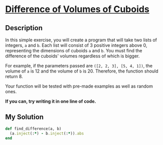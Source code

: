 # [Difference of Volumes of Cuboids](https://www.codewars.com/kata/58cb43f4256836ed95000f97)

## Description
In this simple exercise, you will create a program that will take two lists of integers, `a` and `b`. Each list will 
consist of 3 positive integers above 0, representing the dimensions of cuboids `a` and `b`. You must find the difference 
of the cuboids' volumes regardless of which is bigger.

For example, if the parameters passed are `([2, 2, 3], [5, 4, 1])`, the volume of `a` is 12 and the volume of `b` is 20. 
Therefore, the function should return 8.

Your function will be tested with pre-made examples as well as random ones.

**If you can, try writing it in one line of code.**

## My Solution
```ruby
def find_difference(a, b)
  (a.inject(:*) - b.inject(:*)).abs
end
```
